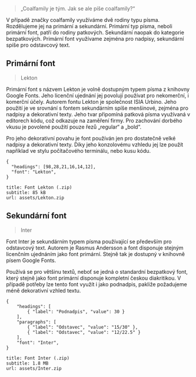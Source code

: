 > „Coalfamily je tým. Jak se ale píše coalfamily?“

V případě značky coalfamily využíváme dvě rodiny typu písma. Rozdělujeme jej na primární a sekundární. Primární typ písma, neboli primární font, patří do rodiny patkových. Sekundární naopak do kategorie bezpatkových. Primární font využívame zejména pro nadpisy, sekundární spíše pro odstavcový text.

## Primární font
> Lekton

Primární font s názvem Lekton je volně dostupným typem písma z knihovny Google Fonts. Jeho licenční ujednání jej povolují používat pro nekomerční, i komerční účely. Autorem fontu Lekton je společnost ISIA Urbino. Jeho použití je ve srovnání s fontem sekundárním spíše menšinové, zejména pro nadpisy a dekorativní texty. Jeho tvar připomíná patková písma využívaná v editorech kódu, což odkazuje na zaměření firmy. Pro zachování dorbého vkusu je povolené použití pouze řezů „regular“ a „bold“.

Pro jeho dekorativní povahu je font používán jen pro dostatečně velké nadpisy a dekorativní texty. Díky jeho konzolovému vzhledu jej lze použít například ve stylu počítačového terminálu, nebo kusu kódu.

```type
{
  "headings": [98,28,21,16,14,12],
  "font": "Lekton",
}
```
```download
title: Font Lekton (.zip)
subtitle: 85 kB
url: assets/Lekton.zip
```

## Sekundární font
> Inter

Font Inter je sekundárním typem písma používající se především pro odstavcový text. Autorem je Rasmus Andersson a font disponuje stejným licenčním ujednáním jako font primární. Stejně tak je dostupný v knihovně písem Google Fonts.

Používá se pro většinu textů, neboť se jedná o standardní bezpatkový font, který stejně jako font primární disponuje kompletní českou diakritikou. V případě potřeby lze tento font využít i jako podnadpis, pakliže požadujeme méně dekorativní vzhled textu.

```type
{
    "headings": [
        { "label": "Podnadpis", "value": 30 }
    ],
    "paragraphs": [
        { "label": "Odstavec", "value": "15/30" },
        { "label": "Odstavec", "value": "12/22.5" }
    ],
    "font": "Inter",
}
```
```download
title: Font Inter (.zip)
subtitle: 1.8 MB
url: assets/Inter.zip
```
